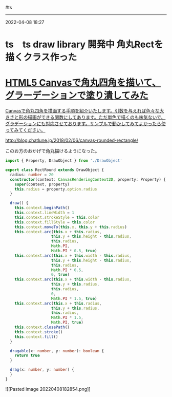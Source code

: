 #ts 

---
2022-04-08  18:27

# ts　ts  draw library 開発中 角丸Rectを描くクラス作った


<div class="rich-link-card-container"><a class="rich-link-card" href="http://blog.chatlune.jp/2018/02/06/canvas-rounded-rectangle/" target="_blank">
	<div class="rich-link-image-container">
		<div class="rich-link-image" style="background-image: url('http://blog.chatlune.jp/wp-content/uploads/2018/02/rect.png')">
	</div>
	</div>
	<div class="rich-link-card-text">
		<h1 class="rich-link-card-title">HTML5 Canvasで角丸四角を描いて、グラーデーションで塗り潰してみた</h1>
		<p class="rich-link-card-description">
		Canvasで角丸四角を描画する手順を紹介いたします。引数を与えれば色々な大きさと形の描画ができる関数にしてあります。ただ単色で描くのも味気ないで、グラデーションにも対応させております。サンプルで動かしてみてよかったら使ってみてください。
		</p>
		<p class="rich-link-href">
		http://blog.chatlune.jp/2018/02/06/canvas-rounded-rectangle/
		</p>
	</div>
</a></div>

このお方のおかげで角丸描けるようになった。

```ts:RectRound.ts
import { Property, DrawObject } from './DrawObject'

export class RectRound extends DrawObject {
  radius: number = 20
  constructor(context: CanvasRenderingContext2D, property: Property) {
    super(context, property)
    this.radius = property.option.radius
  }

  draw() {
    this.context.beginPath()
    this.context.lineWidth = 1
    this.context.strokeStyle = this.color
    this.context.fillStyle = this.color
    this.context.moveTo(this.x, this.y + this.radius)
    this.context.arc(this.x + this.radius,
                    this.y + this.height - this.radius,
                    this.radius,
                    Math.PI,
                    Math.PI * 0.5, true)
    this.context.arc(this.x + this.width - this.radius,
                    this.y + this.height - this.radius,
                    this.radius,
                    Math.PI * 0.5,
                    0, true)
    this.context.arc(this.x + this.width - this.radius,
                    this.y + this.radius,
                    this.radius,
                    0,
                    Math.PI * 1.5, true)
    this.context.arc(this.x + this.radius,
                    this.y + this.radius,
                    this.radius,
                    Math.PI * 1.5,
                    Math.PI, true)
    this.context.closePath()
    this.context.stroke()
    this.context.fill()
  }

  dragable(x: number, y: number): boolean {
    return true
  }

  drag(x: number, y: number) {
  }
}
```

![[Pasted image 20220408182854.png]]

